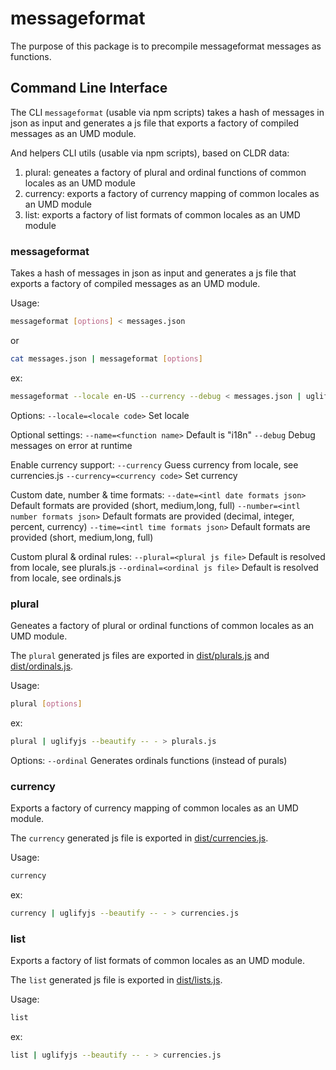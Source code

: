 # messageformat
The purpose of this package is to precompile messageformat messages as functions. 

## Command Line Interface

The CLI `messageformat` (usable via npm scripts) takes a hash of messages in json as input and generates a js file that exports a factory of compiled messages as an UMD module.

And helpers CLI utils (usable via npm scripts), based on CLDR data:
1. plural: geneates a factory of plural and ordinal functions of common locales as an UMD module
2. currency: exports a factory of currency mapping of common locales as an UMD module
3. list: exports a factory of list formats of common locales as an UMD module

### messageformat

Takes a hash of messages in json as input and generates a js file that exports a factory of compiled messages as an UMD module.

Usage: 
```sh
messageformat [options] < messages.json
```
or
```sh
cat messages.json | messageformat [options]
```
ex: 
```sh
messageformat --locale en-US --currency --debug < messages.json | uglifyjs --beautify -- - > i18n.js
```

Options:
`--locale=<locale code>`                          Set locale

Optional settings:
`--name=<function name>`                          Default is "i18n"
`--debug`                                         Debug messages on error at runtime

Enable currency support:
`--currency`                                      Guess currency from locale, see currencies.js
`--currency=<currency code>`                      Set currency

Custom date, number & time formats:
`--date=<intl date formats json>`                 Default formats are provided (short, medium,long, full)
`--number=<intl number formats json>`             Default formats are provided (decimal, integer, percent, currency)
`--time=<intl time formats json>`                 Default formats are provided (short, medium,long, full)

Custom plural & ordinal rules:
`--plural=<plural js file>`                       Default is resolved from locale, see plurals.js
`--ordinal=<ordinal js file>`                     Default is resolved from locale, see ordinals.js

### plural

Geneates a factory of plural or ordinal functions of common locales as an UMD module.

The `plural` generated js files are exported in [dist/plurals.js](dist/plurals.js) and [dist/ordinals.js](dist/ordinals.js).

Usage: 
```sh
plural [options]
```
ex: 
```sh
plural | uglifyjs --beautify -- - > plurals.js
```

Options:
`--ordinal`                          Generates ordinals functions (instead of purals)

### currency

Exports a factory of currency mapping of common locales as an UMD module.

The `currency` generated js file is exported in [dist/currencies.js](dist/currencies.js).

Usage: 
```sh
currency
```
ex: 
```sh
currency | uglifyjs --beautify -- - > currencies.js
```

### list

Exports a factory of list formats of common locales as an UMD module.

The `list` generated js file is exported in [dist/lists.js](dist/lists.js).

Usage: 
```sh
list
```
ex: 
```sh
list | uglifyjs --beautify -- - > currencies.js
```
